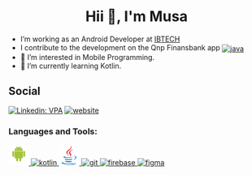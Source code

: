 <h1 align="center">Hii 👋, I'm Musa</h1>


- I’m working as an Android Developer at [IBTECH](https://www.ibtech.com.tr/home)
- I contribute to the development on the Qnp Finansbank app <a href="https://play.google.com/store/apps/details?id=com.finansbank.mobile.cepsube&hl=tr&gl=US" target="_blank" rel="noreferrer">   <img align="center" src="https://github.com/musaerbay/KekodKotlinLesson/assets/81637840/702a6da8-f937-4584-a5d0-acf7d43be85c" alt="java" width="40" height="40"/> </a>
- 👀 I’m interested in Mobile Programming.
- 🌱 I’m currently learning Kotlin.

<!-- [QNB FİNANSBANK APP](https://play.google.com/store/apps/details?id=com.finansbank.mobile.cepsube&hl=tr&gl=US) -->


</article>

## [](#-social) Social 
[![Linkedin: VPA](https://camo.githubusercontent.com/a493f6833f99fb3c85788d6d9305e6b7a42b838e5ee5d138fd9a8214a7e77472/68747470733a2f2f696d672e736869656c64732e696f2f62616467652f6c696e6b6564696e2d2532333030373742352e7376673f267374796c653d666f722d7468652d6261646765266c6f676f3d6c696e6b6564696e266c6f676f436f6c6f723d7768697465)](https://www.linkedin.com/in/musaerbay/) 
[![website](https://camo.githubusercontent.com/b010174bf1db503c35a1e9ca24ca85ccf11ba79f0db19e3ce7bab1a86e8b9616/68747470733a2f2f696d672e736869656c64732e696f2f62616467652f676d61696c2d6631663266362e7376673f267374796c653d666f722d7468652d6261646765266c6f676f3d676d61696c266c6f676f436f6c6f723d726564)](mailto:musa4113@gmail.com)



<h3 align="left">Languages and Tools:</h3>
<p align="left"> 
  <a href="https://developer.android.com" target="_blank"> <img src="https://raw.githubusercontent.com/devicons/devicon/master/icons/android/android-original-wordmark.svg" alt="android" width="40" height="40"/> </a>
  <a href="https://kotlinlang.org" target="_blank"> <img src="https://www.vectorlogo.zone/logos/kotlinlang/kotlinlang-icon.svg" alt="kotlin" width="40" height="40"/> </a>
 <a href="https://www.java.com" target="_blank" rel="noreferrer"> <img src="https://raw.githubusercontent.com/devicons/devicon/master/icons/java/java-original.svg" alt="java" width="40" height="40"/> </a>
 <a href="https://git-scm.com/" target="_blank"> <img src="https://www.vectorlogo.zone/logos/git-scm/git-scm-icon.svg" alt="git" width="40" height="40"/> </a>
  <a href="https://firebase.google.com/" target="_blank"> <img src="https://www.vectorlogo.zone/logos/firebase/firebase-icon.svg" alt="firebase" width="40" height="40"/> </a> 
  <a href="https://www.figma.com/" target="_blank" rel="noreferrer"> <img src="https://www.vectorlogo.zone/logos/figma/figma-icon.svg" alt="figma" width="40" height="40"/> </a> </p>

<!---
- 📫 To reach me 
Musa4113/Musa4113 is a ✨ special ✨ repository because its `README.md` (this file) appears on your GitHub profile.
You can click the Preview link to take a look at your changes.
--->
